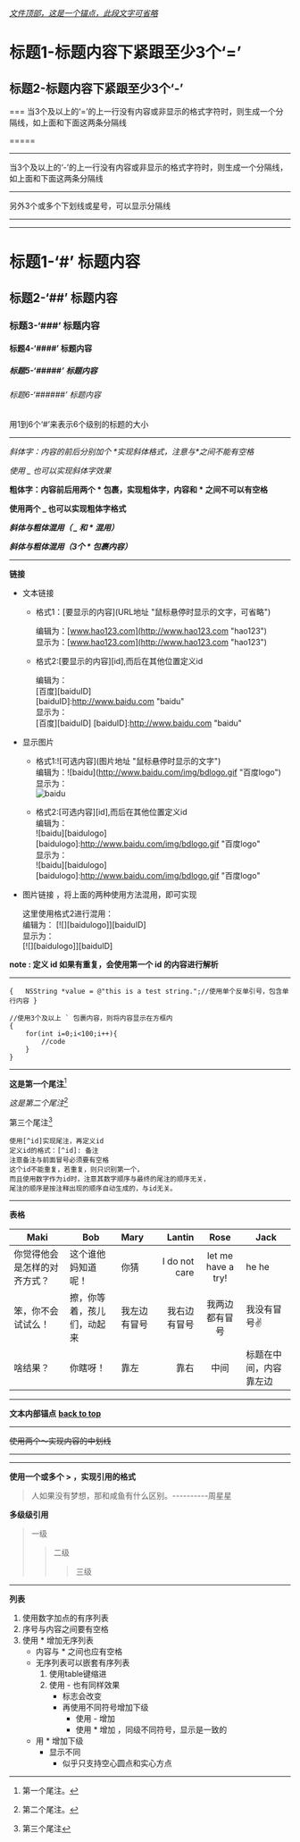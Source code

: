 *[文件顶部，这是一个锚点，此段文字可省略](id:top)*

标题1-标题内容下紧跟至少3个‘=’
===

标题2-标题内容下紧跟至少3个‘-’
---------
===
当3个及以上的‘=’的上一行没有内容或非显示的格式字符时，则生成一个分隔线，如上面和下面这两条分隔线

=====

---
当3个及以上的‘-’的上一行没有内容或非显示的格式字符时，则生成一个分隔线，如上面和下面这两条分隔线

---
另外3个或多个下划线或星号，可以显示分隔线
_______
*******

# 标题1-‘#’ 标题内容
## 标题2-‘##’ 标题内容
### 标题3-‘###’ 标题内容
#### 标题4-‘####’ 标题内容
##### 标题5-‘#####’ 标题内容
###### 标题6-‘######’ 标题内容
用1到6个‘#’来表示6个级别的标题的大小

-----
*斜体字：内容的前后分别加个 \*实现斜体格式，注意与\*之间不能有空格*

_使用 \_ 也可以实现斜体字效果_

**粗体字：内容前后用两个 \* 包裹，实现粗体字，内容和 \* 之间不可以有空格**

__使用两个 \_ 也可以实现粗体字格式__

_**斜体与粗体混用（ \_ 和 \* 混用）**_

***斜体与粗体混用（3个 \* 包裹内容）***

*****
**链接**    

* 文本链接  

	* 格式1：\[要显示的内容](URL地址 "鼠标悬停时显示的文字，可省略")   

		编辑为：\[www.hao123.com](http://www.hao123.com "hao123")  
		显示为：[www.hao123.com](http://www.hao123.com "hao123")  
	* 格式2:\[要显示的内容][id],而后在其他位置定义id  
	
		编辑为：		
			\[百度]\[baiduID]    
			\[baiduID]:http://www.baidu.com "baidu"     
		显示为：   
[百度][baiduID] 
[baiduID]:http://www.baidu.com "baidu"    
			
* 显示图片  
	* 格式1:!\[可选内容](图片地址 "鼠标悬停时显示的文字")  
		编辑为：!\[baidu](http://www.baidu.com/img/bdlogo.gif "百度logo")  
		显示为：  
		![baidu](http://www.baidu.com/img/bdlogo.gif "百度logo")

	* 格式2:\[可选内容][id],而后在其他位置定义id   
		编辑为：  
		!\[baidu]\[baidulogo]  
		\[baidulogo]:http://www.baidu.com/img/bdlogo.gif "百度logo"  
 		显示为：  
 ![baidu][baidulogo]  
[baidulogo]:http://www.baidu.com/img/bdlogo.gif "百度logo"

* 图片链接 ，将上面的两种使用方法混用，即可实现

	这里使用格式2进行混用：  
	编辑为： \[!\[]\[baidulogo]]\[baiduID]   
	显示为：  
	[![][baidulogo]][baiduID] 

**note : 定义 id 如果有重复，会使用第一个 id 的内容进行解析**

-----

`{	
	NSString *value = @"this is a test string.";//使用单个反单引号，包含单行内容
}`

```
//使用3个及以上 ` 包裹内容，则将内容显示在方框内
{
	for(int i=0;i<100;i++){
		//code
	}
}
```

****
**这是第一个尾注**[^1]

*这是第二个尾注*[^2]

第三个尾注[^third]  

[^third]: 第三个尾注

```
使用[^id]实现尾注，再定义id
定义id的格式：[^id]: 备注  
注意备注与前面冒号必须要有空格
这个id不能重复，若重复，则只识别第一个，
而且使用数字作为id时，注意其数字顺序与最终的尾注的顺序无关，
尾注的顺序是按注释出现的顺序自动生成的，与id无关。

```

****
**表格**

|   Maki    |  Bob    |   Mary    |  Lantin    |   Rose    |  Jack    |
|-----------|---------|:-----------|---------:|:-----------:|---------|
|你觉得他会是怎样的对齐方式？|这个谁他妈知道呢！|你猜|I do not care|let me have a try!|he he|
|笨，你不会试试么！|擦，你等着，孩儿们，动起来|我左边有冒号|我右边有冒号|我两边都有冒号|我没有冒号✌️|
|啥结果？|你瞎呀！|靠左|靠右|中间|标题在中间，内容靠左边|

***

**文本内部锚点**
**[back to top ](#top)**

****

~~使用两个～实现内容的中划线~~

****

[^1]: 第一个尾注。


[^2]: 第二个尾注。

-----
**使用一个或多个 > ，实现引用的格式**

> 人如果没有梦想，那和咸鱼有什么区别。----------周星星

**多级级引用**
> 一级
>> 二级
>>> 三级

----

**列表**

1. 使用数字加点的有序列表
2. 序号与内容之间要有空格
3. 使用 * 增加无序列表
	* 内容与 * 之间也应有空格
	* 无序列表可以嵌套有序列表
		1. 使用table键缩进
		2. 使用 - 也有同样效果
			- 标志会改变
			- 再使用不同符号增加下级
				- 使用 - 增加
				* 使用 * 增加 ，同级不同符号，显示是一致的 
	* 用 * 增加下级
		* 显示不同
			* 似乎只支持空心圆点和实心方点  